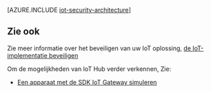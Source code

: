 <properties
 pageTitle="IoT beveiligingsarchitectuur | Microsoft Azure"
 description="Architectuur van IoT beveiligingsrichtlijnen en overwegingen"
 services="iot-hub"
 documentationCenter=""
 authors="YuriDio"
 manager="timlt"
 editor=""/>

<tags
 ms.service="iot-hub"
 ms.devlang="na"
 ms.topic="article"
 ms.tgt_pltfrm="na"
 ms.workload="na"
 ms.date="10/17/2016"
 ms.author="yurid"/>
 
[AZURE.INCLUDE [iot-security-architecture](../../includes/iot-security-architecture.md)]


## <a name="see-also"></a>Zie ook

Zie meer informatie over het beveiligen van uw IoT oplossing, [de IoT-implementatie beveiligen][lnk-security-deployment]

Om de mogelijkheden van IoT Hub verder verkennen, Zie:

- [Een apparaat met de SDK IoT Gateway simuleren][lnk-gateway]

[lnk-security-deployment]: iot-hub-security-deployment.md

[lnk-gateway]: iot-hub-linux-gateway-sdk-simulated-device.md
